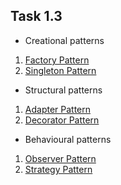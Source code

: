 ## Task 1.3
* Creational patterns
1. [Factory Pattern](https://github.com/spring-projects/spring-framework/blob/main/spring-beans/src/main/java/org/springframework/beans/factory)
2. [Singleton Pattern](https://github.com/spring-projects/spring-framework/blob/main/spring-beans/src/main/java/org/springframework/beans/factory/support/AbstractBeanFactory.java#L239-L392)
* Structural patterns
1. [Adapter Pattern](https://github.com/spring-projects/spring-framework/blob/main/spring-webflux/src/main/java/org/springframework/web/reactive/HandlerAdapter.java#L39)
2. [Decorator Pattern](https://github.com/spring-projects/spring-framework/blob/main/spring-web/src/main/java/org/springframework/web/server/ServerWebExchangeDecorator.java)
* Behavioural patterns
1. [Observer Pattern](https://github.com/spring-projects/spring-framework/blob/main/spring-context/src/main/java/org/springframework/context/ApplicationListener.java)
2. [Strategy Pattern](https://github.com/spring-projects/spring-framework/blob/main/spring-core/src/main/java/org/springframework/core/io/UrlResource.java)